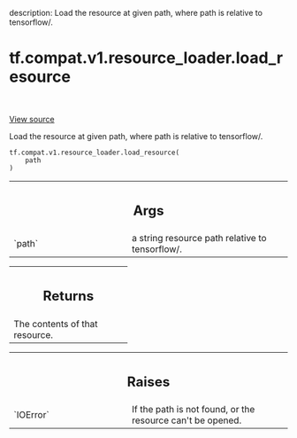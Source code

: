 description: Load the resource at given path, where path is relative to tensorflow/.

<div itemscope itemtype="http://developers.google.com/ReferenceObject">
<meta itemprop="name" content="tf.compat.v1.resource_loader.load_resource" />
<meta itemprop="path" content="Stable" />
</div>

# tf.compat.v1.resource_loader.load_resource

<!-- Insert buttons and diff -->

<table class="tfo-notebook-buttons tfo-api nocontent" align="left">

</table>

<a target="_blank" href="/code/stable/tensorflow/python/platform/resource_loader.py">View source</a>



Load the resource at given path, where path is relative to tensorflow/.

<pre class="devsite-click-to-copy prettyprint lang-py tfo-signature-link">
<code>tf.compat.v1.resource_loader.load_resource(
    path
)
</code></pre>



<!-- Placeholder for "Used in" -->


<!-- Tabular view -->
 <table class="responsive fixed orange">
<colgroup><col width="214px"><col></colgroup>
<tr><th colspan="2"><h2 class="add-link">Args</h2></th></tr>

<tr>
<td>
`path`
</td>
<td>
a string resource path relative to tensorflow/.
</td>
</tr>
</table>



<!-- Tabular view -->
 <table class="responsive fixed orange">
<colgroup><col width="214px"><col></colgroup>
<tr><th colspan="2"><h2 class="add-link">Returns</h2></th></tr>
<tr class="alt">
<td colspan="2">
The contents of that resource.
</td>
</tr>

</table>



<!-- Tabular view -->
 <table class="responsive fixed orange">
<colgroup><col width="214px"><col></colgroup>
<tr><th colspan="2"><h2 class="add-link">Raises</h2></th></tr>

<tr>
<td>
`IOError`
</td>
<td>
If the path is not found, or the resource can't be opened.
</td>
</tr>
</table>

